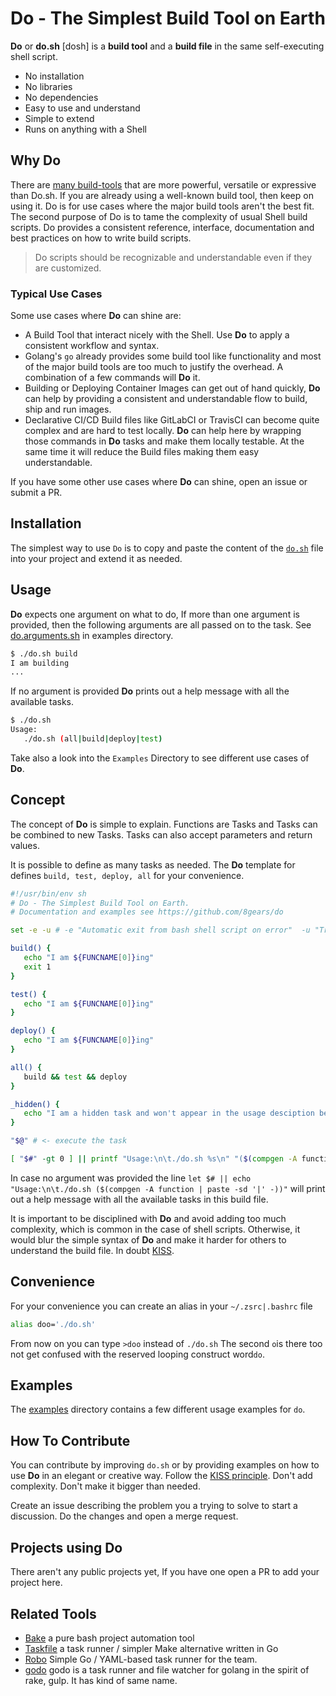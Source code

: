 
# Do - The Simplest Build Tool on Earth

**Do** or **do.sh** [dosh] is a **build tool** and a **build file** in the same self-executing shell script.

- No installation
- No libraries
- No dependencies
- Easy to use and understand
- Simple to extend
- Runs on anything with a Shell

## Why Do

There are [many build-tools](https://en.wikipedia.org/wiki/List_of_build_automation_software) that are more powerful, versatile or expressive than Do.sh. If you are already using a well-known build tool, then keep on using it. Do is for use cases where the major build tools aren't the best fit. The second purpose of Do is to tame the complexity of usual Shell build scripts. Do provides a consistent reference, interface, documentation and best practices on how to write build scripts. 

> Do scripts should be recognizable and understandable even if they are customized.

### Typical Use Cases 

Some use cases where **Do** can shine are:

- A Build Tool that interact nicely with the Shell. Use **Do** to apply a consistent workflow and syntax.
- Golang's `go` already provides some build tool like functionality and most of the major build tools are too much to justify the overhead. A combination of a few commands will **Do** it.
- Building or Deploying Container Images can get out of hand quickly, **Do** can help by providing a consistent and understandable flow to build, ship and run images.
- Declarative CI/CD Build files like GitLabCI or TravisCI can become quite complex and are hard to test locally. **Do** can help here by wrapping those commands in **Do** tasks and make them locally testable. At the same time it will reduce the Build files making them easy understandable.

If you have some other use cases where **Do** can shine, open an issue or submit a PR.

## Installation

The simplest way to use `Do` is to copy and paste the content of the [`do.sh`](do.sh) file into your project and extend it as needed.

## Usage

**Do** expects one argument on what to do, If more than one argument is provided, then the following arguments are all passed on to the task. See [do.arguments.sh](examples/do.arguments.sh) in examples directory.

```sh
$ ./do.sh build
I am building
...
```

If no argument is provided **Do** prints out a help message with all the available tasks.

```sh
$ ./do.sh
Usage:
   ./do.sh (all|build|deploy|test)
```

Take also a look into the `Examples` Directory to see different use cases of **Do**.

## Concept

The concept of **Do** is simple to explain. Functions are Tasks and Tasks can be combined to new Tasks. Tasks can also accept parameters and return values.

It is possible to define as many tasks as needed. The **Do** template for defines `build, test, deploy, all` for your convenience.

```sh
#!/usr/bin/env sh
# Do - The Simplest Build Tool on Earth.
# Documentation and examples see https://github.com/8gears/do

set -e -u # -e "Automatic exit from bash shell script on error"  -u "Treat unset variables and parameters as errors"

build() {
   echo "I am ${FUNCNAME[0]}ing"
   exit 1
}

test() {
   echo "I am ${FUNCNAME[0]}ing"
}

deploy() {
   echo "I am ${FUNCNAME[0]}ing"
}

all() {
   build && test && deploy
}

_hidden() {
   echo "I am a hidden task and won't appear in the usage desciption because I start with an _ (underscore). If you know me you can still call me directly"
}

"$@" # <- execute the task

[ "$#" -gt 0 ] || printf "Usage:\n\t./do.sh %s\n" "($(compgen -A function | grep '^[^_]' | paste -sd '|' -))"
```

In case no argument was provided the line `let $# || echo "Usage:\n\t./do.sh ($(compgen -A function | paste -sd '|' -))"` will print out a help message with all the available tasks in this build file.

It is important to be disciplined with **Do** and avoid adding too much complexity, which is common in the case of shell scripts. Otherwise, it would blur the simple syntax of **Do** and make it harder for others to understand the build file. In doubt [KISS](https://en.wikipedia.org/wiki/KISS_principle).

## Convenience

For your convenience you can create an alias in your `~/.zsrc|.bashrc` file

```sh
alias doo='./do.sh'
```

From now on you can type `>doo` instead of `./do.sh` The second `o`is there too not get confused with the reserved looping construct word`do`.

## Examples

The [examples](examples) directory contains a few different usage examples for `do`.

## How To Contribute

You can contribute by improving `do.sh` or by providing examples on how to use **Do** in an elegant or creative way.
Follow the [KISS principle](https://en.wikipedia.org/wiki/KISS_principle). Don't add complexity. Don't make it bigger than needed.

Create an issue describing the problem you a trying to solve to start a discussion. Do the changes and open a merge request.

## Projects using Do

There aren't any public projects yet, If you have one open a PR to add your project here.

## Related Tools

- [Bake](https://github.com/kyleburton/bake) a pure bash project automation tool
- [Taskfile](http://taskfile.org/#/usage) a task runner / simpler Make alternative written in Go
- [Robo](https://github.com/tj/robo) Simple Go / YAML-based task runner for the team.
- [godo](https://github.com/go-godo/godo) godo is a task runner and file watcher for golang in the spirit of rake, gulp. It has kind of same name.
